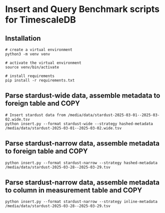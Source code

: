 # Insert and Query Benchmark scripts for TimescaleDB

## Installation

```
# create a virtual environment
python3 -m venv venv

# activate the virtual environment
source venv/bin/activate

# install requirements
pip install -r requirements.txt
```

## Parse stardust-wide data, assemble metadata to foreign table and COPY

```
# Insert stardust data from /media/data/stardust-2025-03-01--2025-03-02.wide.tsv
python insert.py --format stardust-wide --strategy hashed-metadata /media/data/stardust-2025-03-01--2025-03-02.wide.tsv
```

## Parse stardust-narrow data, assemble metadata to foreign table and COPY

```
python insert.py --format stardust-narrow --strategy hashed-metadata /media/data/stardust-2025-03-28--2025-03-29.tsv
```

## Parse stardust-narrow data, assemble metadata to column in measurement table and COPY

```
python insert.py --format stardust-narrow --strategy inline-metadata /media/data/stardust-2025-03-28--2025-03-29.tsv
```

